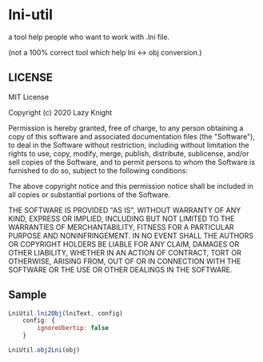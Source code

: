 # lni-util

a tool help people who want to work with .lni file.

(not a 100% correct tool which help lni <-> obj conversion.)

## LICENSE

MIT License

Copyright (c) 2020 Lazy Knight

Permission is hereby granted, free of charge, to any person obtaining a copy
of this software and associated documentation files (the "Software"), to deal
in the Software without restriction, including without limitation the rights
to use, copy, modify, merge, publish, distribute, sublicense, and/or sell
copies of the Software, and to permit persons to whom the Software is
furnished to do so, subject to the following conditions:

The above copyright notice and this permission notice shall be included in all
copies or substantial portions of the Software.

THE SOFTWARE IS PROVIDED "AS IS", WITHOUT WARRANTY OF ANY KIND, EXPRESS OR
IMPLIED, INCLUDING BUT NOT LIMITED TO THE WARRANTIES OF MERCHANTABILITY,
FITNESS FOR A PARTICULAR PURPOSE AND NONINFRINGEMENT. IN NO EVENT SHALL THE
AUTHORS OR COPYRIGHT HOLDERS BE LIABLE FOR ANY CLAIM, DAMAGES OR OTHER
LIABILITY, WHETHER IN AN ACTION OF CONTRACT, TORT OR OTHERWISE, ARISING FROM,
OUT OF OR IN CONNECTION WITH THE SOFTWARE OR THE USE OR OTHER DEALINGS IN THE
SOFTWARE.

## Sample

```javascript
LniUtil.lni2Obj(lniText, config)
    config: {
        ignoreUbertip: false
    }

LniUtil.obj2Lni(obj)
```
